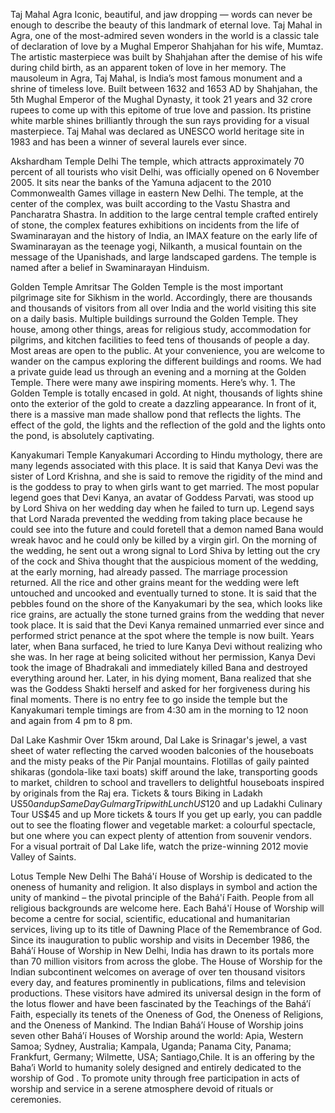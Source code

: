 Taj Mahal 
Agra 
Iconic, beautiful, and jaw dropping — words can never be enough to describe the beauty of this landmark of eternal love. Taj Mahal in Agra, one of the most-admired seven wonders in the world is a classic tale of declaration of love by a Mughal Emperor Shahjahan for his wife, Mumtaz. The artistic masterpiece was built by Shahjahan after the demise of his wife during child birth, as an apparent token of love in her memory. The mausoleum in Agra, Taj Mahal, is India’s most famous monument and a shrine of timeless love. Built between 1632 and 1653 AD by Shahjahan, the 5th Mughal Emperor of the Mughal Dynasty, it took 21 years and 32 crore rupees to come up with this epitome of true love and passion. Its pristine white marble shines brilliantly through the sun rays providing for a visual masterpiece. Taj Mahal was declared as UNESCO world heritage site in 1983 and has been a winner of several laurels ever since. 


Akshardham Temple
Delhi 
The temple, which attracts approximately 70 percent of all tourists who visit Delhi, was officially opened on 6 November 2005. It sits near the banks of the Yamuna adjacent to the 2010 Commonwealth Games village in eastern New Delhi. The temple, at the center of the complex, was built according to the Vastu Shastra and Pancharatra Shastra. In addition to the large central temple crafted entirely of stone, the complex features exhibitions on incidents from the life of Swaminarayan and the history of India, an IMAX feature on the early life of Swaminarayan as the teenage yogi, Nilkanth, a musical fountain on the message of the Upanishads, and large landscaped gardens. The temple is named after a belief in Swaminarayan Hinduism. 


Golden Temple 
Amritsar
The Golden Temple is the most important pilgrimage site for Sikhism in the world. Accordingly, there are thousands and thousands of visitors from all over India and the world visiting this site on a daily basis. Multiple buildings surround the Golden Temple. They house, among other things, areas for religious study, accommodation for pilgrims, and kitchen facilities to feed tens of thousands of people a day. Most areas are open to the public. At your convenience, you are welcome to wander on the campus exploring the different buildings and rooms. We had a private guide lead us through an evening and a morning at the Golden Temple. There were many awe inspiring moments. Here’s why. 1. The Golden Temple is totally encased in gold. At night, thousands of lights shine onto the exterior of the gold to create a dazzling appearance. In front of it, there is a massive man made shallow pond that reflects the lights. The effect of the gold, the lights and the reflection of the gold and the lights onto the pond, is absolutely captivating. 


Kanyakumari Temple 
Kanyakumari
According to Hindu mythology, there are many legends associated with this place. It is said that Kanya Devi was the sister of Lord Krishna, and she is said to remove the rigidity of the mind and is the goddess to pray to when girls want to get married. The most popular legend goes that Devi Kanya, an avatar of Goddess Parvati, was stood up by Lord Shiva on her wedding day when he failed to turn up. Legend says that Lord Narada prevented the wedding from taking place because he could see into the future and could foretell that a demon named Bana would wreak havoc and he could only be killed by a virgin girl. On the morning of the wedding, he sent out a wrong signal to Lord Shiva by letting out the cry of the cock and Shiva thought that the auspicious moment of the wedding, at the early morning, had already passed. The marriage procession returned. All the rice and other grains meant for the wedding were left untouched and uncooked and eventually turned to stone. It is said that the pebbles found on the shore of the Kanyakumari by the sea, which looks like rice grains, are actually the stone turned grains from the wedding that never took place. It is said that the Devi Kanya remained unmarried ever since and performed strict penance at the spot where the temple is now built. Years later, when Bana surfaced, he tried to lure Kanya Devi without realizing who she was. In her rage at being solicited without her permission, Kanya Devi took the image of Bhadrakali and immediately killed Bana and destroyed everything around her. Later, in his dying moment, Bana realized that she was the Goddess Shakti herself and asked for her forgiveness during his final moments. There is no entry fee to go inside the temple but the Kanyakumari temple timings are from 4:30 am in the morning to 12 noon and again from 4 pm to 8 pm. 


Dal Lake 
Kashmir
Over 15km around, Dal Lake is Srinagar's jewel, a vast sheet of water reflecting the carved wooden balconies of the houseboats and the misty peaks of the Pir Panjal mountains. Flotillas of gaily painted shikaras (gondola-like taxi boats) skiff around the lake, transporting goods to market, children to school and travellers to delightful houseboats inspired by originals from the Raj era. Tickets & tours Biking in Ladakh US$50 and up Same Day Gulmarg Trip with Lunch US$120 and up Ladakhi Culinary Tour US$45 and up More tickets & tours If you get up early, you can paddle out to see the floating flower and vegetable market: a colourful spectacle, but one where you can expect plenty of attention from souvenir vendors. For a visual portrait of Dal Lake life, watch the prize-winning 2012 movie Valley of Saints. 

Lotus Temple
New Delhi
The Bahá'í House of Worship is dedicated to the oneness of humanity and religion. It also displays in symbol and action the unity of mankind – the pivotal principle of the Bahá'í Faith. People from all religious backgrounds are welcome here. Each Bahá'í House of Worship will become a centre for social, scientific, educational and humanitarian services, living up to its title of Dawning Place of the Remembrance of God. Since its inauguration to public worship and visits in December 1986, the Bahá’í House of Worship in New Delhi, India has drawn to its portals more than 70 million visitors from across the globe. The House of Worship for the Indian subcontinent welcomes on average of over ten thousand visitors every day, and features prominently in publications, films and television productions. These visitors have admired its universal design in the form of the lotus flower and have been fascinated by the Teachings of the Bahá’í Faith, especially its tenets of the Oneness of God, the Oneness of Religions, and the Oneness of Mankind. The Indian Bahá’í House of Worship joins seven other Bahá’í Houses of Worship around the world: Apia, Western Samoa; Sydney, Australia; Kampala, Uganda; Panama City, Panama; Frankfurt, Germany; Wilmette, USA; Santiago,Chile. It is an offering  by the Baha’i World to humanity solely designed and entirely dedicated to the worship of God . To promote unity through free participation in acts of  worship and service  in a serene atmosphere devoid of  rituals or ceremonies.   